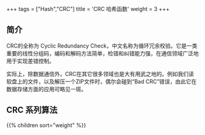 +++
tags = ["Hash","CRC"]
title = 'CRC 哈希函数'
weight = 3
+++

## 简介

CRC的全称为 Cyclic Redundancy Check，中文名称为循环冗余校验。它是一类重要的线性分组码，编码和解码方法简单，检错和纠错能力强，在通信领域广泛地用于实现差错控制。

实际上，除数据通信外，CRC在其它很多领域也是大有用武之地的。例如我们读软盘上的文件，以及解压一个ZIP文件时，偶尔会碰到“Bad CRC”错误，由此它在数据存储方面的应用可略见一斑。 

## CRC 系列算法

{{% children sort="weight" %}}
